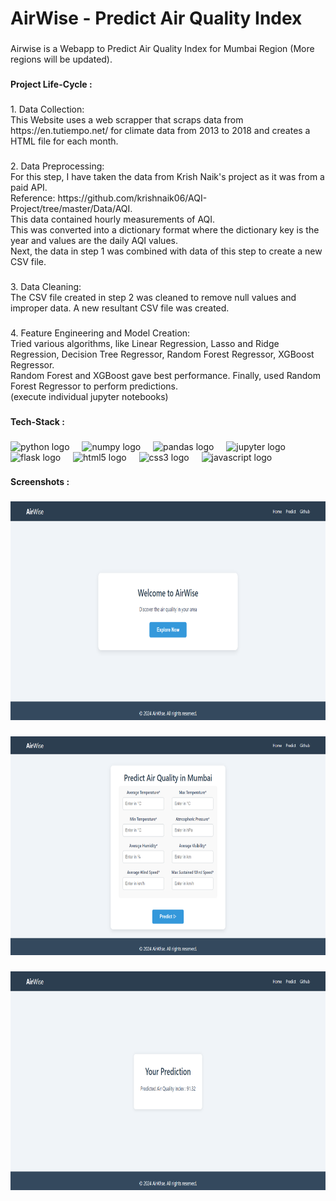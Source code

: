 <h1>AirWise - Predict Air Quality Index</h1>

###

<p align="left">Airwise is a Webapp to Predict Air Quality Index for Mumbai Region (More regions will be updated).</p>

###

<h4 align="left">Project Life-Cycle :</h4>

###

<p align="left">1. Data Collection:<br>This Website uses a web scrapper that scraps data from https://en.tutiempo.net/ for climate data from 2013 to 2018 and creates a HTML file for each month.</p>

###

<p align="left">2. Data Preprocessing:<br>For this step, I have taken the data from Krish Naik's project as it was from a paid API.<br>Reference: https://github.com/krishnaik06/AQI-Project/tree/master/Data/AQI.<br>This data contained hourly measurements of AQI.<br>This was converted into a dictionary format where the dictionary key is the year and values are the daily AQI values.<br>Next, the data in step 1 was combined with data of this step to create a new CSV file.</p>

###

<p align="left">3. Data Cleaning:<br>The CSV file created in step 2 was cleaned to remove null values and improper data. A new resultant CSV file was created.</p>

###

<p align="left">4.  Feature Engineering and Model Creation:<br>Tried various algorithms, like Linear Regression, Lasso and Ridge Regression, Decision Tree Regressor, Random Forest Regressor, XGBoost Regressor.<br>Random Forest and XGBoost gave best performance. Finally, used Random Forest Regressor to perform predictions.<br>(execute individual jupyter notebooks)</p>

###

<h4 align="left">Tech-Stack :</h4>

###

<div align="left">
  <img src="https://cdn.jsdelivr.net/gh/devicons/devicon/icons/python/python-original.svg" height="40" alt="python logo"  />
  <img width="12" />
  <img src="https://cdn.jsdelivr.net/gh/devicons/devicon/icons/numpy/numpy-original.svg" height="40" alt="numpy logo"  />
  <img width="12" />
  <img src="https://cdn.jsdelivr.net/gh/devicons/devicon/icons/pandas/pandas-original.svg" height="40" alt="pandas logo"  />
  <img width="12" />
  <img src="https://cdn.jsdelivr.net/gh/devicons/devicon/icons/jupyter/jupyter-original.svg" height="40" alt="jupyter logo"  />
  <img width="12" />
  <img src="https://cdn.jsdelivr.net/gh/devicons/devicon/icons/flask/flask-original.svg" height="40" alt="flask logo"  />
  <img width="12" />
  <img src="https://cdn.jsdelivr.net/gh/devicons/devicon/icons/html5/html5-original.svg" height="40" alt="html5 logo"  />
  <img width="12" />
  <img src="https://cdn.jsdelivr.net/gh/devicons/devicon/icons/css3/css3-original.svg" height="40" alt="css3 logo"  />
  <img width="12" />
  <img src="https://cdn.jsdelivr.net/gh/devicons/devicon/icons/javascript/javascript-original.svg" height="40" alt="javascript logo"  />
</div>

###

<h4 align="left">Screenshots :</h4>

###

<div align="center">
  <img height="350" src="https://github.com/Sanskarr25/AirWise/blob/main/images/Home.png"  />
</div>

###

<div align="center">
  <img height="350" src="https://github.com/Sanskarr25/AirWise/blob/main/images/predict_input.png"  />
</div>

###

<div align="center">
  <img height="350" src="https://github.com/Sanskarr25/AirWise/blob/main/images/predict_output.png"  />
</div>

###
